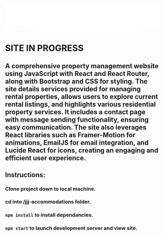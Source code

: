 ![JJJ Accommodations LLC](/public/images/JJJ-LOGO.png)
# SITE IN PROGRESS

## A comprehensive property management website using JavaScript with React and React Router, along with Bootstrap and CSS for styling. The site details services provided for managing rental properties, allows users to explore current rental listings, and highlights various residential property services. It includes a contact page with message sending functionality, ensuring easy communication. The site also leverages React libraries such as Framer-Motion for animations, EmailJS for email integration, and Lucide React for icons, creating an engaging and efficient user experience.

## Instructions:

### Clone project down to local machine.
### cd into /jjj-accommodations folder.
### `npm install` to install dependancies.
### `npm start` to launch development server and view site.